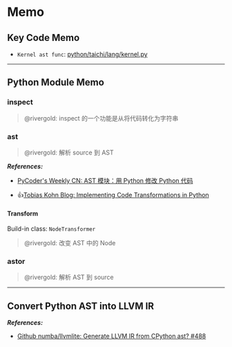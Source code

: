 # Memo

## Key Code Memo

- `Kernel ast func`: [python/taichi/lang/kernel.py](https://github.com/rivergold/taichi/blob/686a0eea32088798ba21a60f78c1255fa1f5e4f0/python/taichi/lang/kernel.py#L183)

---

## Python Module Memo

### inspect

> @rivergold: inspect 的一个功能是从将代码转化为字符串

### ast

> @rivergold: 解析 source 到 AST

**_References:_**

- [PyCoder's Weekly CN: AST 模块：用 Python 修改 Python 代码](https://pycoders-weekly-chinese.readthedocs.io/en/latest/issue3/static-modification-of-python-with-python-the-ast-module.html)

- :thumbsup:[Tobias Kohn Blog: Implementing Code Transformations in Python](https://tobiaskohn.ch/index.php/2018/07/30/transformations-in-python/)

#### Transform

Build-in class: `NodeTransformer`

> @rivergold: 改变 AST 中的 Node

### astor

> @rivergold: 解析 AST 到 source

---

## Convert Python AST into LLVM IR

**_References:_**

- [Github numba/llvmlite: Generate LLVM IR from CPython ast? #488](https://github.com/numba/llvmlite/issues/488)
